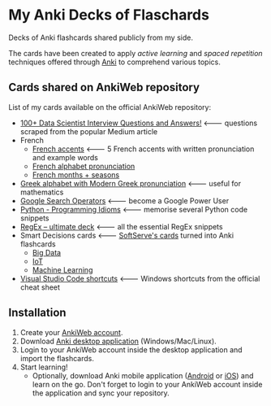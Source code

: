 # My Anki Decks of Flaschards
Decks of Anki flashcards shared publicly from my side.

The cards have been created to apply *active learning* and *spaced repetition* techniques offered through [Anki]([https://apps.ankiweb.net/](https://apps.ankiweb.net/)) to comprehend various topics.

## Cards shared on AnkiWeb repository

List of my cards available on the official AnkiWeb repository:
- [100+ Data Scientist Interview Questions and Answers!](https://ankiweb.net/shared/info/11274685) <--- questions scraped from the popular Medium article
- French
	- [French accents](https://ankiweb.net/shared/info/19998762) <--- 5 French accents with written pronunciation and example words
	- [French alphabet pronunciation](https://ankiweb.net/shared/info/2020825047)
	- [French months + seasons](https://ankiweb.net/shared/info/483187044)
- [Greek alphabet with Modern Greek pronunciation](https://ankiweb.net/shared/info/1298930846) <--- useful for mathematics
- [Google Search Operators](https://ankiweb.net/shared/info/1174604876) <--- become a Google Power User
- [Python - Programming Idioms](https://ankiweb.net/shared/info/2086567642) <--- memorise several Python code snippets
- [RegEx – ultimate deck](https://ankiweb.net/shared/info/284568815) <--- all the essential RegEx snippets
- Smart Decisions cards <--- [SoftServe's cards](https://smartdecisionsgame.com/) turned into Anki flashcards
	- [Big Data](https://ankiweb.net/shared/info/2084344509)
	- [IoT](https://ankiweb.net/shared/info/1786296494)
	- [Machine Learning](https://ankiweb.net/shared/info/2099797890)
- [Visual Studio Code shortcuts](https://ankiweb.net/shared/info/1549461506) <--- Windows shortcuts from the official cheat sheet

## Installation

 1. Create your [AnkiWeb account](https://ankiweb.net/account/register).
 2. Download [Anki desktop application](https://apps.ankiweb.net/#download) (Windows/Mac/Linux).
 3. Login to your AnkiWeb account inside the desktop application and import the flashcards.
 4. Start learning!
	- Optionally, download Anki mobile application ([Android](https://play.google.com/store/apps/details?id=com.ichi2.anki) or [iOS](https://apps.apple.com/us/app/ankimobile-flashcards/id373493387)) and learn on the go. Don't forget to login to your AnkiWeb account inside the application and sync your repository.
